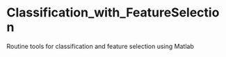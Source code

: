 # Classification_with_FeatureSelection
Routine tools for classification and feature selection using Matlab
